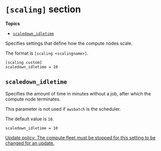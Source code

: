 # `[scaling]` section<a name="scaling-section"></a>

**Topics**
+ [`scaledown_idletime`](#scaledown-idletime)

Specifies settings that define how the compute nodes scale\.

The format is `[scaling <scalingname>]`\.

```
[scaling custom]
scaledown_idletime = 10
```

## `scaledown_idletime`<a name="scaledown-idletime"></a>

Specifies the amount of time in minutes without a job, after which the compute node terminates\.

This parameter is not used if `awsbatch` is the scheduler\.

The default value is `10`\.

```
scaledown_idletime = 10
```

[Update policy: The compute fleet must be stopped for this setting to be changed for an update.](using-pcluster-update.md#update-policy-compute-fleet)